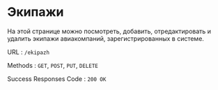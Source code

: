 # Экипажи

На этой странице можно посмотреть, добавить, отредактировать и удалить экипажи авиакомпаний,
зарегистрированных в системе.

URL : `/ekipazh`

Methods : `GET`, `POST`, `PUT`, `DELETE`

Success Responses Code : `200 OK`